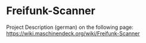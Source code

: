 # Freifunk-Scanner
Project Description (german) on the following page: https://wiki.maschinendeck.org/wiki/Freifunk-Scanner

